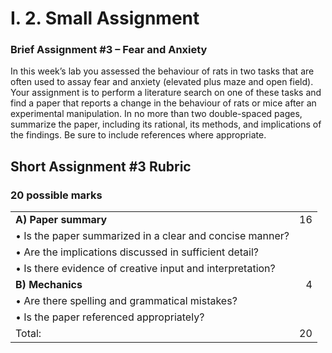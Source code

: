 # I. 2. Small Assignment

### Brief Assignment \#3 – Fear and Anxiety

In this week’s lab you assessed the behaviour of rats in two tasks that are often used to assay fear and anxiety \(elevated plus maze and open field\). Your assignment is to perform a literature search on one of these tasks and find a paper that reports a change in the behaviour of rats or mice after an experimental manipulation. In no more than two double-spaced pages, summarize the paper, including its rational, its methods, and implications of the findings. Be sure to include references where appropriate.

## Short Assignment \#3 Rubric

### 20 possible marks

|  |  |
| :--- | ---: |
| **A\)    Paper summary** | 16 |
| •    Is the paper summarized in a clear and concise manner? |  |
| •    Are the implications discussed in sufficient detail? |  |
| •    Is there evidence of creative input and interpretation? |  |
| **B\)    Mechanics**  | 4 |
| •    Are there spelling and grammatical mistakes? |  |
| •    Is the paper referenced appropriately? |  |
| Total: | 20 |

